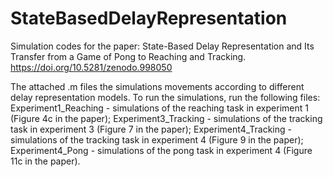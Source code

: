 # StateBasedDelayRepresentation
Simulation codes for the paper: State-Based Delay Representation and Its Transfer from a Game of Pong to Reaching and Tracking.
https://doi.org/10.5281/zenodo.998050

The attached .m files the simulations movements according to different delay representation models.
To run the simulations, run the following files:
Experiment1_Reaching - simulations of the reaching task in experiment 1 (Figure 4c in the paper);
Experiment3_Tracking - simulations of the tracking task in experiment 3 (Figure 7 in the paper);
Experiment4_Tracking - simulations of the tracking task in experiment 4 (Figure 9 in the paper);
Experiment4_Pong - simulations of the pong task in experiment 4 (Figure 11c in the paper).

